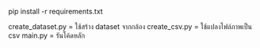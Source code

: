 pip install -r requirements.txt

create_dataset.py = ใช้สร้าง dataset จากกล้อง create_csv.py = ใช้แปลงไฟล์ภาพเป็น csv main.py = รันโค้ดหลัก
